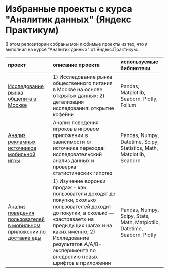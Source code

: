 # Избранные проекты с курса "Аналитик данных" (Яндекс Практикум)

В этом репозитории собраны мои любимые проекты из тех, что я выполнил на курсе "Аналитик данных" от Яндекс.Практикум.

|**проект**|**описание проекта**|**используемые библиотеки**|
|:---------|:-------------------|:----------------------------|
|[Исследование рынка общепита в Москве](https://github.com/ivan-suchkov/yp_data_analytics_projects/blob/main/moscow_cafe/moscow_cafe.ipynb)|1) Исследование рынка общественного питания в Москве на основе открытых данных; 2) детализация исследования: открытие кофейни|Pandas, Matplotlib, Seaborn, Plotly, Folium|
|[Анализ рекламных источников мобильной игры](https://github.com/ivan-suchkov/yp_data_analytics_projects/blob/main/game_marketing_analytics/game_marketing_analytics.ipynb)|Анализ поведения игроков в игровом приложении в зависимости от источника перехода: исследовательский анализ данных и проверка статистических гипотез|Pandas, Numpy, Datetime, Scipy, Statistics, Math, Matplotlib, Seaborn|
|[Анализ поведения пользователей в мобильном приложении по доставке еды](https://github.com/ivan-suchkov/yp_data_analytics_projects/blob/main/food_app_users/food_app_users.ipynb)| 1) Изучение воронки продаж - как пользователи доходят до покупки, сколько пользователей доходит до покупки, а сколько — «застревает» на предыдущих шагах и на каких именно; 2) Ислледование результатов A/A/B-эксперимента по внедрению новых шрифтов в приложении|Pandas, Numpy, Scipy, Stats, Math, Matplotlib, Datetime, Seaborn, Plotly|
